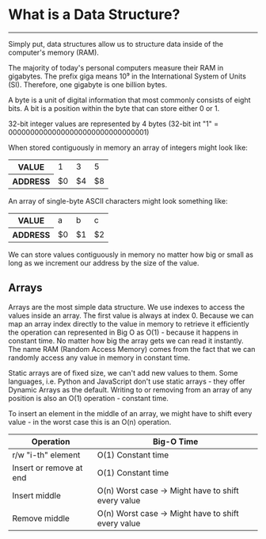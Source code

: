 # What is a Data Structure?

<hr/>

Simply put, data structures allow us to structure data inside of the computer's memory (RAM).

The majority of today's personal computers measure their RAM in gigabytes. The prefix giga means 10⁹ in the International System of Units (SI). Therefore, one gigabyte is one billion bytes.

A byte is a unit of digital information that most commonly consists of eight bits. A bit is a position within the byte that can store either 0 or 1.

32-bit integer values are represented by 4 bytes (32-bit int "1" = 00000000000000000000000000000001)

When stored contiguously in memory an array of integers might look like:

<table>
  <tr>
    <th>VALUE</th>
    <td>1</td>
    <td>3</td>
    <td>5</td>
  </tr>
  <tr>
    <th>ADDRESS</th>
    <td>$0</td>
    <td>$4</td>
    <td>$8</td>
  </tr>
</table>

An array of single-byte ASCII characters might look something like:

<table>
  <tr>
    <th>VALUE</th>
    <td>a</td>
    <td>b</td>
    <td>c</td>
  </tr>
  <tr>
    <th>ADDRESS</th>
    <td>$0</td>
    <td>$1</td>
    <td>$2</td>
  </tr>
</table>

We can store values contiguously in memory no matter how big or small as long as we increment our address by the size of the value.

## Arrays

Arrays are the most simple data structure. We use indexes to access the values inside an array. The first value is always at index 0. Because we can map an array index directly to the value in memory to retrieve it efficiently the operation can represented in Big O as O(1) - because it happens in constant time. No matter how big the array gets we can read it instantly. The name RAM (Random Access Memory) comes from the fact that we can randomly access any value in memory in constant time.

Static arrays are of fixed size, we can't add new values to them. Some languages, i.e. Python and JavaScript don't use static arrays - they offer Dynamic Arrays as the default. Writing to or removing from an array of any position is also an O(1) operation - constant time.

To insert an element in the middle of an array, we might have to shift every value - in the worst case this is an O(n) operation.

<table>
<thead>
<tr>
<th>Operation</th>
<th>Big-O Time</th>
</tr>
</thead>
<tbody>
<tr>
<td>r/w "i-th" element</td>
<td>O(1) Constant time</td>
</tr>
<tr>
<td>Insert or remove at end</td>
<td>O(1) Constant time</td>
</tr>
<tr>
<td>Insert middle</td>
<td>O(n) Worst case -> Might have to shift every value</td>
</tr>
<tr>
<td>Remove middle</td>
<td>O(n) Worst case -> Might have to shift every value</td>
</tr>
</tbody>
</table>
